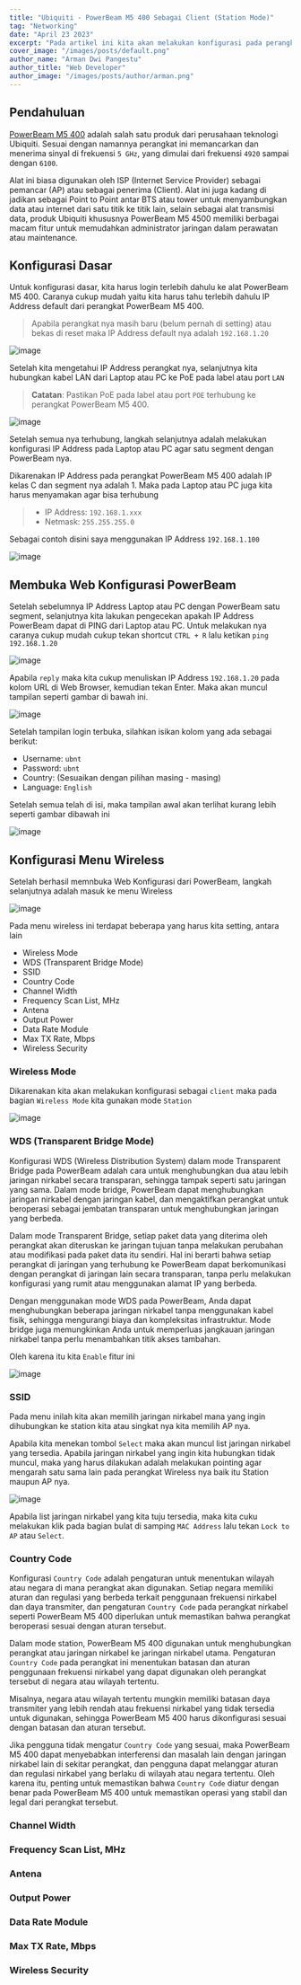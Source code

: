 ```yaml
---
title: "Ubiquiti - PowerBeam M5 400 Sebagai Client (Station Mode)"
tag: "Networking"
date: "April 23 2023"
excerpt: "Pada artikel ini kita akan melakukan konfigurasi pada perangkat antena wireless dari merek Ubiquiti yaitu PowerBeam M5 400 dengan mode station"
cover_image: "/images/posts/default.png"
author_name: "Arman Dwi Pangestu"
author_title: "Web Developer"
author_image: "/images/posts/author/arman.png"
---
```


## Pendahuluan

[PowerBeam M5 400](https://store.ui.com/collections/operator-airmax-devices/powerbeam) adalah salah satu produk dari perusahaan teknologi Ubiquiti. Sesuai dengan namannya perangkat ini memancarkan dan menerima sinyal di frekuensi `5 GHz`, yang dimulai dari frekuensi `4920` sampai dengan `6100`.

Alat ini biasa digunakan oleh ISP (Internet Service Provider) sebagai pemancar (AP) atau sebagai penerima (Client). Alat ini juga kadang di jadikan sebagai Point to Point antar BTS atau tower untuk menyambungkan data atau internet dari satu titik ke titik lain, selain sebagai alat transmisi data, produk Ubiquiti khususnya PowerBeam M5 4500 memiliki berbagai macam fitur untuk memudahkan administrator jaringan dalam perawatan atau maintenance.

## Konfigurasi Dasar

Untuk konfigurasi dasar, kita harus login terlebih dahulu ke alat PowerBeam M5 400. Caranya cukup mudah yaitu kita harus tahu terlebih dahulu IP Address default dari perangkat PowerBeam M5 400.

> Apabila perangkat nya masih baru (belum pernah di setting) atau bekas di reset maka IP Address default nya adalah `192.168.1.20`

![image](https://user-images.githubusercontent.com/64394320/233798948-90cad210-5d43-481a-8fd5-824ec175da8e.png)

Setelah kita mengetahui IP Address perangkat nya, selanjutnya kita hubungkan kabel LAN dari Laptop atau PC ke PoE pada label atau port `LAN`

> **Catatan**: Pastikan PoE pada label atau port `POE` terhubung ke perangkat PowerBeam M5 400.

![image](https://user-images.githubusercontent.com/64394320/233799095-25203d9b-c6c4-4ab1-bb99-53741f559c5d.png)

Setelah semua nya terhubung, langkah selanjutnya adalah melakukan konfigurasi IP Address pada Laptop atau PC agar satu segment dengan PowerBeam nya.

Dikarenakan IP Address pada perangkat PowerBeam M5 400 adalah IP kelas C dan segment nya adalah 1. Maka pada Laptop atau PC juga kita harus menyamakan agar bisa terhubung

> - IP Address: `192.168.1.xxx`
> - Netmask: `255.255.255.0`

Sebagai contoh disini saya menggunakan IP Address `192.168.1.100`

![image](https://user-images.githubusercontent.com/64394320/233799361-664d6fcf-3fb3-4cfa-b69d-c8172cc6946d.png)

## Membuka Web Konfigurasi PowerBeam

Setelah sebelumnya IP Address Laptop atau PC dengan PowerBeam satu segment, selanjutnya kita lakukan pengecekan apakah IP Address PowerBeam
dapat di PING dari Laptop atau PC. Untuk melakukan nya caranya cukup mudah cukup tekan shortcut `CTRL + R` lalu ketikan `ping 192.168.1.20`

![image](https://user-images.githubusercontent.com/64394320/233799643-51f6b9ea-c05f-4f24-b44d-e08ee2662c8f.png)

Apabila `reply` maka kita cukup menuliskan IP Address `192.168.1.20` pada kolom URL di Web Browser, kemudian tekan Enter. Maka akan muncul tampilan seperti gambar di bawah ini.

![image](https://user-images.githubusercontent.com/64394320/233799758-795ea7ed-5c54-45fd-8aaa-34ea81cb6653.png)

Setelah tampilan login terbuka, silahkan isikan kolom yang ada sebagai berikut:

- Username: `ubnt`
- Password: `ubnt`
- Country: (Sesuaikan dengan pilihan masing - masing)
- Language: `English`

Setelah semua telah di isi, maka tampilan awal akan terlihat kurang lebih seperti gambar dibawah ini

![image](https://user-images.githubusercontent.com/64394320/233799973-d8aeea4b-79c2-4445-b947-f2a1bfa4b468.png)

## Konfigurasi Menu Wireless

Setelah berhasil memnbuka Web Konfigurasi dari PowerBeam, langkah selanjutnya adalah masuk ke menu Wireless

![image](https://user-images.githubusercontent.com/64394320/233800054-5c56e42f-8b01-4b57-a830-1b71dd2f5354.png)

Pada menu wireless ini terdapat beberapa yang harus kita setting, antara lain

- Wireless Mode
- WDS (Transparent Bridge Mode)
- SSID
- Country Code
- Channel Width
- Frequency Scan List, MHz
- Antena
- Output Power
- Data Rate Module
- Max TX Rate, Mbps
- Wireless Security

### Wireless Mode

Dikarenakan kita akan melakukan konfigurasi sebagai `client` maka pada bagian `Wireless Mode` kita gunakan mode `Station`

![image](https://user-images.githubusercontent.com/64394320/233800307-fada1ae4-c3c6-43ab-855a-68982f6fba3b.png)

### WDS (Transparent Bridge Mode)

Konfigurasi WDS (Wireless Distribution System) dalam mode Transparent Bridge pada PowerBeam adalah cara untuk menghubungkan dua atau lebih jaringan nirkabel secara transparan, sehingga tampak seperti satu jaringan yang sama. Dalam mode bridge, PowerBeam dapat menghubungkan jaringan nirkabel dengan jaringan kabel, dan mengaktifkan perangkat untuk beroperasi sebagai jembatan transparan untuk menghubungkan jaringan yang berbeda.

Dalam mode Transparent Bridge, setiap paket data yang diterima oleh perangkat akan diteruskan ke jaringan tujuan tanpa melakukan perubahan atau modifikasi pada paket data itu sendiri. Hal ini berarti bahwa setiap perangkat di jaringan yang terhubung ke PowerBeam dapat berkomunikasi dengan perangkat di jaringan lain secara transparan, tanpa perlu melakukan konfigurasi yang rumit atau menggunakan alamat IP yang berbeda.

Dengan menggunakan mode WDS pada PowerBeam, Anda dapat menghubungkan beberapa jaringan nirkabel tanpa menggunakan kabel fisik, sehingga mengurangi biaya dan kompleksitas infrastruktur. Mode bridge juga memungkinkan Anda untuk memperluas jangkauan jaringan nirkabel tanpa perlu menambahkan titik akses tambahan.

Oleh karena itu kita `Enable` fitur ini

![image](https://user-images.githubusercontent.com/64394320/233800441-1c186ac7-985c-4e09-8562-077cbe3ee59d.png)

### SSID

Pada menu inilah kita akan memilih jaringan nirkabel mana yang ingin dihubungkan ke station kita atau singkat nya kita memilih AP nya.

Apabila kita menekan tombol `Select` maka akan muncul list jaringan nirkabel yang tersedia. Apabila jaringan nirkabel yang ingin kita
hubungkan tidak muncul, maka yang harus dilakukan adalah melakukan pointing agar mengarah satu sama lain pada perangkat Wireless nya baik itu Station maupun AP nya.

![image](https://user-images.githubusercontent.com/64394320/233800730-53d32651-0eae-4001-a03a-08961eee3f70.png)

Apabila list jaringan nirkabel yang kita tuju tersedia, maka kita cuku melakukan klik pada bagian bulat di samping `MAC Address` lalu tekan `Lock to AP` atau `Select`.

### Country Code

Konfigurasi `Country Code` adalah pengaturan untuk menentukan wilayah atau negara di mana perangkat akan digunakan. Setiap negara memiliki aturan dan regulasi yang berbeda terkait penggunaan frekuensi nirkabel dan daya transmiter, dan pengaturan `Country Code` pada perangkat nirkabel seperti PowerBeam M5 400 diperlukan untuk memastikan bahwa perangkat beroperasi sesuai dengan aturan tersebut.

Dalam mode station, PowerBeam M5 400 digunakan untuk menghubungkan perangkat atau jaringan nirkabel ke jaringan nirkabel utama. Pengaturan `Country Code` pada perangkat ini menentukan batasan dan aturan penggunaan frekuensi nirkabel yang dapat digunakan oleh perangkat tersebut di negara atau wilayah tertentu.

Misalnya, negara atau wilayah tertentu mungkin memiliki batasan daya transmiter yang lebih rendah atau frekuensi nirkabel yang tidak tersedia untuk digunakan, sehingga PowerBeam M5 400 harus dikonfigurasi sesuai dengan batasan dan aturan tersebut.

Jika pengguna tidak mengatur `Country Code` yang sesuai, maka PowerBeam M5 400 dapat menyebabkan interferensi dan masalah lain dengan jaringan nirkabel lain di sekitar perangkat, dan pengguna dapat melanggar aturan dan regulasi nirkabel yang berlaku di wilayah atau negara tertentu. Oleh karena itu, penting untuk memastikan bahwa `Country Code` diatur dengan benar pada PowerBeam M5 400 untuk memastikan operasi yang stabil dan legal dari perangkat tersebut.

### Channel Width

### Frequency Scan List, MHz

### Antena

### Output Power

### Data Rate Module

### Max TX Rate, Mbps

### Wireless Security
